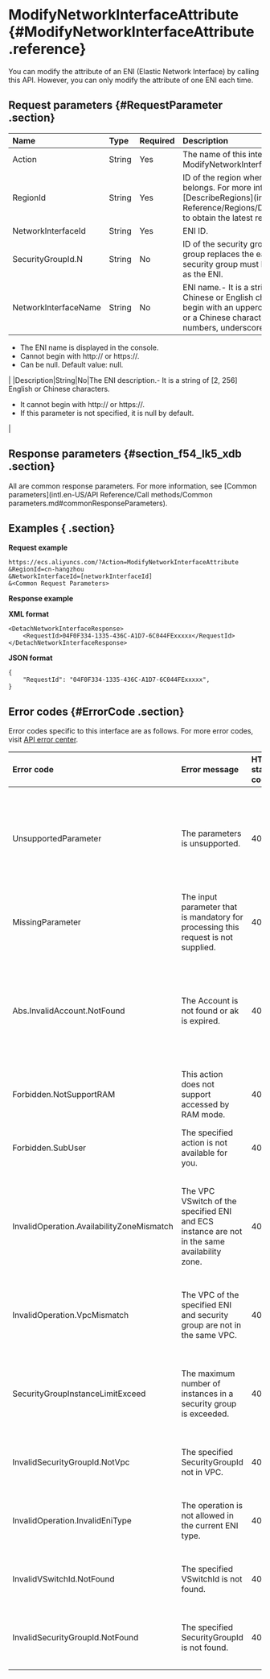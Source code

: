 # ModifyNetworkInterfaceAttribute {#ModifyNetworkInterfaceAttribute .reference}

You can modify the attribute of an ENI \(Elastic Network Interface\) by calling this API. However, you can only modify the attribute of one ENI each time.

## Request parameters {#RequestParameter .section}

|Name|Type|Required|Description|
|:---|:---|:-------|:----------|
|Action|String|Yes|The name of this interface. Value: ModifyNetworkInterfaceAttribute.|
|RegionId|String|Yes|ID of the region where the instance belongs. For more information, call [DescribeRegions](intl.en-US/API Reference/Regions/DescribeRegions.md#) to obtain the latest region list.|
|NetworkInterfaceId|String|Yes|ENI ID.|
|SecurityGroupId.N|String|No|ID of the security group. The new security group replaces the earlier one, and the security group must be in the same VPC as the ENI.|
|NetworkInterfaceName|String|No|ENI name.-   It is a string of \[2, 128\] Chinese or English characters. It must begin with an uppercase/lowercase letter or a Chinese character and can contain numbers, underscores \(\_\), or hyphens \(-\).
-   The ENI name is displayed in the console.
-   Cannot begin with http:// or https://.
-   Can be null. Default value: null.

|
|Description|String|No|The ENI description.-   It is a string of \[2, 256\] English or Chinese characters.
-   It cannot begin with http:// or https://.
-   If this parameter is not specified, it is null by default.

|

## Response parameters {#section_f54_lk5_xdb .section}

All are common response parameters. For more information, see [Common parameters](intl.en-US/API Reference/Call methods/Common parameters.md#commonResponseParameters).

## Examples { .section}

**Request example** 

```
https://ecs.aliyuncs.com/?Action=ModifyNetworkInterfaceAttribute
&RegionId=cn-hangzhou
&NetworkInterfaceId=[networkInterfaceId]
&<Common Request Parameters>
```

**Response example** 

**XML format**

```
<DetachNetworkInterfaceResponse>
    <RequestId>04F0F334-1335-436C-A1D7-6C044FExxxxx</RequestId>
</DetachNetworkInterfaceResponse>
```

 **JSON format** 

```
{
    "RequestId": "04F0F334-1335-436C-A1D7-6C044FExxxxx",
}
```

## Error codes {#ErrorCode .section}

Error codes specific to this interface are as follows. For more error codes, visit [API error center](https://error-center.alibabacloud.com/status/product/Ecs).

|Error code|Error message|HTTP status code|Description|
|:---------|:------------|:---------------|:----------|
|UnsupportedParameter|The parameters is unsupported.|400|The specified parameter does not exist. Alternatively, the specified parameter is not supported.|
|MissingParameter|The input parameter that is mandatory for processing this request is not supplied.|400|You must specify the required parameter.|
|Abs.InvalidAccount.NotFound|The Account is not found or ak is expired.|403|The specified Alibaba Cloud account does not exist. Alternatively, your AccessKey expires.|
|Forbidden.NotSupportRAM|This action does not support accessed by RAM mode.|403|RAM users are not allowed to access the resource.|
|Forbidden.SubUser|The specified action is not available for you.|403|RAM users are not allowed to access the resource.|
|InvalidOperation.AvailabilityZoneMismatch|The VPC VSwitch of the specified ENI and ECS instance are not in the same availability zone.|403|The specified VPC VSwitch ID, ENI and instance ID are not in the same availability zone.|
|InvalidOperation.VpcMismatch|The VPC of the specified ENI and security group are not in the same VPC.|403|The specified ENI and security group ID are not in the same VPC.|
|SecurityGroupInstanceLimitExceed|The maximum number of instances in a security group is exceeded.|403|The maximum number of instances in the specified security group is exceeded.|
|InvalidSecurityGroupId.NotVpc|The specified SecurityGroupId not in VPC.|403|The specified security group ID is not in a VPC.|
|InvalidOperation.InvalidEniType|The operation is not allowed in the current ENI type.|403|The specified action failed due to the type of the ENI.|
|InvalidVSwitchId.NotFound|The specified VSwitchId is not found.|404|The specified VSwitch ID does not exist.|
|InvalidSecurityGroupId.NotFound|The specified SecurityGroupId is not found.|404|The specified security group ID does not exist.|

